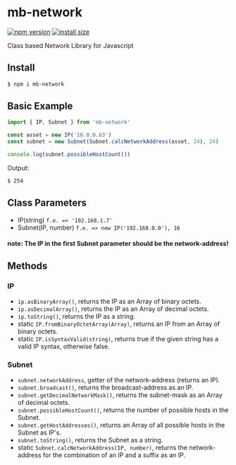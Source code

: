 # mb-network

[![npm version](https://img.shields.io/badge/npm-v1.1.1-orange)](https://www.npmjs.org/package/mb-network)
[![install size](https://packagephobia.com/badge?p=mb-network)](https://packagephobia.com/result?p=mb-network)

Class based Network Library for Javascript

## Install
```bash
$ npm i mb-network
```

## Basic Example
```js
import { IP, Subnet } from 'mb-network'

const asset = new IP('10.0.0.63')
const subnet = new Subnet(Subnet.calcNetworkAddress(asset, 24), 24)

console.log(subnet.possibleHostCount())
```
Output:
```bash
$ 254
```

## Class Parameters
- IP(string) `f.e. => '192.168.1.7'`
- Subnet(IP, number) `f.e. => new IP('192.168.0.0'), 16`
#### note:  The IP in the first Subnet parameter should be the network-address!

## Methods
### IP
- `ip.asBinaryArray()`, returns the IP as an Array of binary octets.
- `ip.asDecimalArray()`, returns the IP as an Array of decimal octets.
- `ip.toString()`, returns the IP as a string.
- static `IP.fromBinaryOctetArray(Array)`, returns an IP from an Array of binary octets.
- static `IP.isSyntaxValid(string)`, returns true if the given string has a valid IP syntax, otherwise false.
### Subnet
- `subnet.networkAddress`, getter of the network-address (returns an IP).
- `subnet.broadcast()`, returns the broadcast-address as an IP.
- `subnet.getDecimalNetworkMask()`, returns the subnet-mask as an Array of decimal octets.
- `subnet.possibleHostCount()`, returns the number of possible hosts in the Subnet.
- `subnet.getHostAddresses()`, returns an Array of all possible hosts in the Subnet as IP's.
- `subnet.toString()`, returns the Subnet as a string.
- static `Subnet.calcNetworkAddress(IP, number)`, returns the network-address for the combination of an IP and a suffix as an IP.




